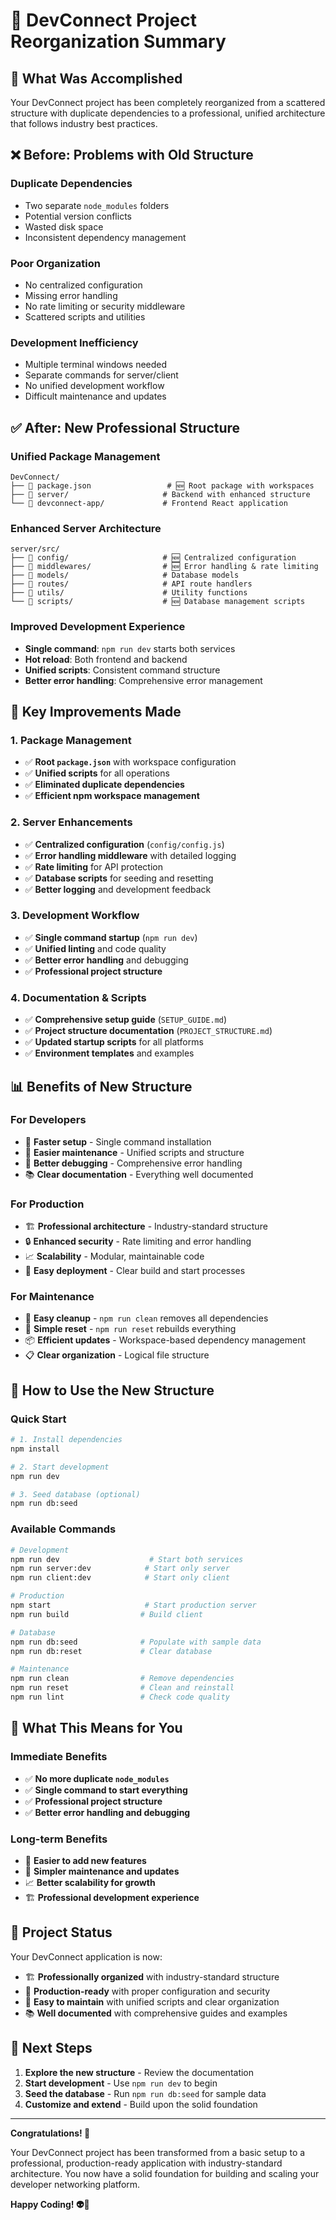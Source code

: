 # 🔄 DevConnect Project Reorganization Summary

## 🎯 **What Was Accomplished**

Your DevConnect project has been completely reorganized from a scattered structure with duplicate dependencies to a professional, unified architecture that follows industry best practices.

## ❌ **Before: Problems with Old Structure**

### **Duplicate Dependencies**
- Two separate `node_modules` folders
- Potential version conflicts
- Wasted disk space
- Inconsistent dependency management

### **Poor Organization**
- No centralized configuration
- Missing error handling
- No rate limiting or security middleware
- Scattered scripts and utilities

### **Development Inefficiency**
- Multiple terminal windows needed
- Separate commands for server/client
- No unified development workflow
- Difficult maintenance and updates

## ✅ **After: New Professional Structure**

### **Unified Package Management**
```
DevConnect/
├── 📄 package.json                 # 🆕 Root package with workspaces
├── 📁 server/                     # Backend with enhanced structure
└── 📁 devconnect-app/             # Frontend React application
```

### **Enhanced Server Architecture**
```
server/src/
├── 📁 config/                     # 🆕 Centralized configuration
├── 📁 middlewares/                # 🆕 Error handling & rate limiting
├── 📁 models/                     # Database models
├── 📁 routes/                     # API route handlers
├── 📁 utils/                      # Utility functions
└── 📁 scripts/                    # 🆕 Database management scripts
```

### **Improved Development Experience**
- **Single command**: `npm run dev` starts both services
- **Hot reload**: Both frontend and backend
- **Unified scripts**: Consistent command structure
- **Better error handling**: Comprehensive error management

## 🔧 **Key Improvements Made**

### **1. Package Management**
- ✅ **Root `package.json`** with workspace configuration
- ✅ **Unified scripts** for all operations
- ✅ **Eliminated duplicate dependencies**
- ✅ **Efficient npm workspace management**

### **2. Server Enhancements**
- ✅ **Centralized configuration** (`config/config.js`)
- ✅ **Error handling middleware** with detailed logging
- ✅ **Rate limiting** for API protection
- ✅ **Database scripts** for seeding and resetting
- ✅ **Better logging** and development feedback

### **3. Development Workflow**
- ✅ **Single command startup** (`npm run dev`)
- ✅ **Unified linting** and code quality
- ✅ **Better error handling** and debugging
- ✅ **Professional project structure**

### **4. Documentation & Scripts**
- ✅ **Comprehensive setup guide** (`SETUP_GUIDE.md`)
- ✅ **Project structure documentation** (`PROJECT_STRUCTURE.md`)
- ✅ **Updated startup scripts** for all platforms
- ✅ **Environment templates** and examples

## 📊 **Benefits of New Structure**

### **For Developers**
- 🚀 **Faster setup** - Single command installation
- 🔧 **Easier maintenance** - Unified scripts and structure
- 🐛 **Better debugging** - Comprehensive error handling
- 📚 **Clear documentation** - Everything well documented

### **For Production**
- 🏗️ **Professional architecture** - Industry-standard structure
- 🔒 **Enhanced security** - Rate limiting and error handling
- 📈 **Scalability** - Modular, maintainable code
- 🚀 **Easy deployment** - Clear build and start processes

### **For Maintenance**
- 🧹 **Easy cleanup** - `npm run clean` removes all dependencies
- 🔄 **Simple reset** - `npm run reset` rebuilds everything
- 📦 **Efficient updates** - Workspace-based dependency management
- 📋 **Clear organization** - Logical file structure

## 🚀 **How to Use the New Structure**

### **Quick Start**
```bash
# 1. Install dependencies
npm install

# 2. Start development
npm run dev

# 3. Seed database (optional)
npm run db:seed
```

### **Available Commands**
```bash
# Development
npm run dev                    # Start both services
npm run server:dev            # Start only server
npm run client:dev            # Start only client

# Production
npm start                     # Start production server
npm run build                # Build client

# Database
npm run db:seed              # Populate with sample data
npm run db:reset             # Clear database

# Maintenance
npm run clean                # Remove dependencies
npm run reset                # Clean and reinstall
npm run lint                 # Check code quality
```

## 🌟 **What This Means for You**

### **Immediate Benefits**
- ✅ **No more duplicate `node_modules`**
- ✅ **Single command to start everything**
- ✅ **Professional project structure**
- ✅ **Better error handling and debugging**

### **Long-term Benefits**
- 🚀 **Easier to add new features**
- 🔧 **Simpler maintenance and updates**
- 📈 **Better scalability for growth**
- 🏗️ **Professional development experience**

## 🎉 **Project Status**

Your DevConnect application is now:
- 🏗️ **Professionally organized** with industry-standard structure
- 🚀 **Production-ready** with proper configuration and security
- 🔧 **Easy to maintain** with unified scripts and clear organization
- 📚 **Well documented** with comprehensive guides and examples

## 🔮 **Next Steps**

1. **Explore the new structure** - Review the documentation
2. **Start development** - Use `npm run dev` to begin
3. **Seed the database** - Run `npm run db:seed` for sample data
4. **Customize and extend** - Build upon the solid foundation

---

**Congratulations! 🎉**

Your DevConnect project has been transformed from a basic setup to a professional, production-ready application with industry-standard architecture. You now have a solid foundation for building and scaling your developer networking platform.

**Happy Coding! 👽🔗**

